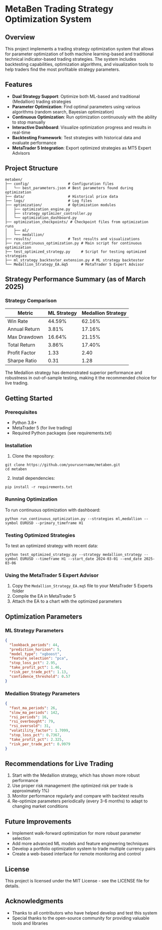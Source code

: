 # MetaBen Trading Strategy Optimization System

## Overview
This project implements a trading strategy optimization system that allows for parameter optimization of both machine learning-based and traditional technical indicator-based trading strategies. The system includes backtesting capabilities, optimization algorithms, and visualization tools to help traders find the most profitable strategy parameters.

## Features
- **Dual Strategy Support**: Optimize both ML-based and traditional (Medallion) trading strategies
- **Parameter Optimization**: Find optimal parameters using various algorithms (random search, Bayesian optimization)
- **Continuous Optimization**: Run optimization continuously with the ability to stop manually
- **Interactive Dashboard**: Visualize optimization progress and results in real-time
- **Backtesting Framework**: Test strategies with historical data and evaluate performance
- **MetaTrader 5 Integration**: Export optimized strategies as MT5 Expert Advisors

## Project Structure
```
metaben/
├── config/                  # Configuration files
│   └── best_parameters.json # Best parameters found during optimization
├── data/                    # Historical price data
├── logs/                    # Log files
├── optimization/            # Optimization modules
│   ├── optimization_engine.py
│   ├── strategy_optimizer_controller.py
│   └── optimization_dashboard.py
├── optimization_checkpoints/ # Checkpoint files from optimization runs
│   ├── ml/
│   └── medallion/
├── results/                 # Test results and visualizations
├── run_continuous_optimization.py # Main script for continuous optimization
├── test_optimized_strategy.py     # Script for testing optimized strategies
├── ml_strategy_backtester_extension.py # ML strategy backtester
└── Medallion_Strategy_EA.mq5      # MetaTrader 5 Expert Advisor
```

## Strategy Performance Summary (as of March 2025)

### Strategy Comparison

| Metric | ML Strategy | Medallion Strategy |
|--------|------------|-------------------|
| Win Rate | 44.59% | 62.16% |
| Annual Return | 3.81% | 17.16% |
| Max Drawdown | 16.64% | 21.15% |
| Total Return | 3.86% | 17.40% |
| Profit Factor | 1.33 | 2.40 |
| Sharpe Ratio | 0.31 | 1.28 |

The Medallion strategy has demonstrated superior performance and robustness in out-of-sample testing, making it the recommended choice for live trading.

## Getting Started

### Prerequisites
- Python 3.8+
- MetaTrader 5 (for live trading)
- Required Python packages (see requirements.txt)

### Installation
1. Clone the repository:
```
git clone https://github.com/yourusername/metaben.git
cd metaben
```

2. Install dependencies:
```
pip install -r requirements.txt
```

### Running Optimization
To run continuous optimization with dashboard:
```
python run_continuous_optimization.py --strategies ml,medallion --symbol EURUSD --primary_timeframe H1
```

### Testing Optimized Strategies
To test an optimized strategy with recent data:
```
python test_optimized_strategy.py --strategy medallion_strategy --symbol EURUSD --timeframe H1 --start_date 2024-03-01 --end_date 2025-03-06
```

### Using the MetaTrader 5 Expert Advisor
1. Copy the `Medallion_Strategy_EA.mq5` file to your MetaTrader 5 Experts folder
2. Compile the EA in MetaTrader 5
3. Attach the EA to a chart with the optimized parameters

## Optimization Parameters

### ML Strategy Parameters
```json
{
  "lookback_periods": 44,
  "prediction_horizon": 5,
  "model_type": "xgboost",
  "feature_selection": "pca",
  "stop_loss_pct": 2.95,
  "take_profit_pct": 1.46,
  "risk_per_trade_pct": 1.13,
  "confidence_threshold": 0.57
}
```

### Medallion Strategy Parameters
```json
{
  "fast_ma_periods": 26,
  "slow_ma_periods": 142,
  "rsi_periods": 16,
  "rsi_overbought": 79,
  "rsi_oversold": 31,
  "volatility_factor": 1.7099,
  "stop_loss_pct": 0.7367,
  "take_profit_pct": 2.325,
  "risk_per_trade_pct": 0.9979
}
```

## Recommendations for Live Trading
1. Start with the Medallion strategy, which has shown more robust performance
2. Use proper risk management (the optimized risk per trade is approximately 1%)
3. Monitor performance regularly and compare with backtest results
4. Re-optimize parameters periodically (every 3-6 months) to adapt to changing market conditions

## Future Improvements
- Implement walk-forward optimization for more robust parameter selection
- Add more advanced ML models and feature engineering techniques
- Develop a portfolio optimization system to trade multiple currency pairs
- Create a web-based interface for remote monitoring and control

## License
This project is licensed under the MIT License - see the LICENSE file for details.

## Acknowledgments
- Thanks to all contributors who have helped develop and test this system
- Special thanks to the open-source community for providing valuable tools and libraries 